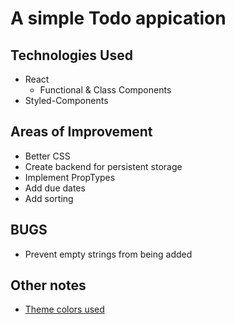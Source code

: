 # A simple Todo appication

## Technologies Used
- React
    - Functional & Class Components
- Styled-Components



## Areas of Improvement
- Better CSS
- Create backend for persistent storage
- Implement PropTypes
- Add due dates
- Add sorting

## BUGS
- Prevent empty strings from being added

## Other notes
- [Theme colors used](https://coolors.co/78909c-4d9de0-e15554-e1bc29-3bb273)
